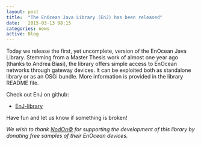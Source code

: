 ```yaml
---
layout: post
title:  "The EnOcean Java Library (EnJ) has been released"
date:   2015-03-13 08:15
categories: news
active: Blog
---
```

Today we release the first, yet uncomplete, version of the EnOcean Java Library. Stemming from a Master Thesis work of almost one year ago (thanks to Andrea Biasi), the library offers simple access to EnOcean networks through gateway devices.
It can be exploited both as standalone library or as an OSGi bundle. More information is provided in the library README file.

Check out EnJ on github:

* [EnJ-library](https://github.com/dog-gateway/enj-library)

Have fun and let us know if something is broken!

*We wish to thank [NodOn&copy;](http://www.nodon.fr) for supporting the development of this library by donating free samples of their EnOcean devices.*